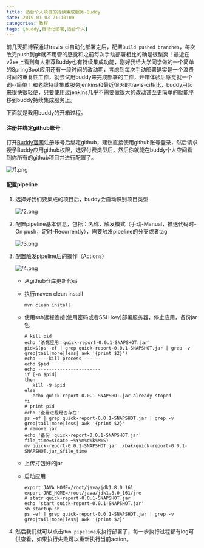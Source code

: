 ```yaml
---
title: 适合个人项目的持续集成服务-Buddy
date: 2019-01-03 21:10:00
categories: 教程
tags: [buddy,自动化部署,适合个人]
---
```


前几天把博客通过travis-ci自动化部署之后，配置`Build pushed branches`，每次改完push到git就不用管的感觉和之前每次手动部署相比的确是很酸爽！最近在v2ex上看到有人推荐Buddy也有持续集成功能，刚好我给大学同学做的一个简单的SpringBoot应用还有一段时间的改动期，考虑到每次手动部署确实是一个浪费时间的重复性工作，就尝试用buddy来完成部署的工作，开箱体验后感觉就一个词--简单！和老牌持续集成服务jenkins和最近很火的travis-ci相比，buddy用起来很快很轻便，只要使用过jenkins几乎不需要做很大的改动甚至更简单的就能平移到buddy持续集成服务上。

下面就是我用buddy的开箱过程。

#### 注册并绑定github账号

打开[Buddy官网](https://app.buddy.works/login)注册账号后绑定github，建议直接使用github账号登录，然后请求授予Buddy应用github权限，选好付费类型后，然后你就能在buddy个人空间看到你所有的github项目并进行配置了。

![/1.png](/1.png)



#### 配置pipeline

1. 选择好我们要集成的项目后，buddy会自动识别项目类型

   ![/2.png](/2.png)

2. 配置pipeline基本信息，包括：名称，触发模式（手动-Manual，推送代码时-On push，定时-Recurrently），需要触发pipeline的分支或者tag

   ![/3.png](/3.png)

3. 配置触发pipeline后的操作（Actions）

   ![/4.png](/4.png)

   - 从github仓库更新代码

   - 执行maven clean install

     ```shell
     mvn clean install
     ```

   - 使用ssh远程连接(使用密码或者SSH key)部署服务器，停止应用，备份jar包

     ```shell
     # kill pid
     echo '杀死应用：quick-report-0.0.1-SNAPSHOT.jar'
     pid=$(ps -ef | grep quick-report-0.0.1-SNAPSHOT.jar | grep -v grep|tail|more|less| awk '{print $2}')
     echo ----kill process ------
     echo $pid
     echo -----------------------
     if [-n $pid]
     then
     	kill -9 $pid
     else
     	echo quick-report-0.0.1-SNAPSHOT.jar already stoped
     fi
     # print pid
     echo '查看进程是否存在'
     ps -ef | grep quick-report-0.0.1-SNAPSHOT.jar | grep -v grep|tail|more|less| awk '{print $2}'
     # remove jar
     echo '备份：quick-report-0.0.1-SNAPSHOT.jar'
     file_time=$(date +%Y%m%d%k%M%S)
     mv quick-report-0.0.1-SNAPSHOT.jar ./bak/quick-report-0.0.1-SNAPSHOT.jar_$file_time
     ```

   - 上传打包好的jar

   - 启动应用

     ```shell
     export JAVA_HOME=/root/java/jdk1.8.0_161
     export JRE_HOME=/root/java/jdk1.8.0_161/jre
     # statr quick-report-0.0.1-SNAPSHOT.jar
     echo 'start quick-report-0.0.1-SNAPSHOT.jar'
     sh startup.sh
     ps -ef | grep quick-report-0.0.1-SNAPSHOT.jar | grep -v grep|tail|more|less| awk '{print $2}'
     ```

4. 然后我们就可以点击`Run pipeline`来执行部署了，每一步执行过程都有log可供查看，如果执行失败可以重新执行当前action。
